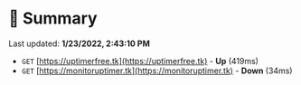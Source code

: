 # 📖 Summary
Last updated: **1/23/2022, 2:43:10 PM**

- `GET` [https://uptimerfree.tk](https://uptimerfree.tk) - **Up** (419ms)
- `GET` [https://monitoruptimer.tk](https://monitoruptimer.tk) - **Down** (34ms)
